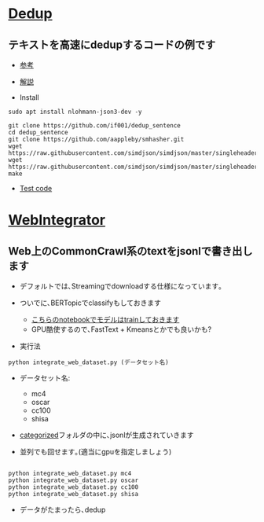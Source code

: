 # [Dedup](./simple_dedup_test.ipynb)
## テキストを高速にdedupするコードの例です
- [参考](https://github.com/if001/dedup_sentence)
- [解説](https://zenn.dev/if001/articles/cc262413e69e3d)

- Install
~~~
sudo apt install nlohmann-json3-dev -y

git clone https://github.com/if001/dedup_sentence
cd dedup_sentence
git clone https://github.com/aappleby/smhasher.git
wget https://raw.githubusercontent.com/simdjson/simdjson/master/singleheader/simdjson.h 
wget https://raw.githubusercontent.com/simdjson/simdjson/master/singleheader/simdjson.cpp 
make
~~~

- [Test code](./simple_dedup_test.ipynb)

# [WebIntegrator](./integrate_web_dataset.py)
## Web上のCommonCrawl系のtextをjsonlで書き出します
- デフォルトでは､Streamingでdownloadする仕様になっています｡
- ついでに､BERTopicでclassifyもしておきます
    - [こちらのnotebookでモデルはtrainしておきます](./train_topic_model.ipynb)
    - GPU酷使するので､FastText + Kmeansとかでも良いかも?

- 実行法
~~~
python integrate_web_dataset.py (データセット名)
~~~

- データセット名: 
    - mc4
    - oscar
    - cc100
    - shisa

- [categorized](./data/categorized/)フォルダの中に､jsonlが生成されていきます
- 並列でも回せます｡(適当にgpuを指定しましょう)
~~~

python integrate_web_dataset.py mc4
python integrate_web_dataset.py oscar
python integrate_web_dataset.py cc100
python integrate_web_dataset.py shisa
~~~

- データがたまったら､dedup


# 
